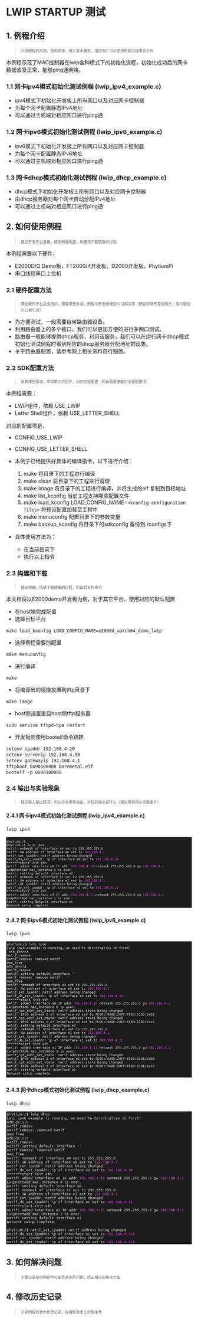 # LWIP STARTUP 测试

## 1. 例程介绍

><font size="1">介绍例程的用途，使用场景，相关基本概念，描述用户可以使用例程完成哪些工作</font><br />

本例程示范了MAC控制器在lwip各种模式下的初始化流程，初始化成功后的网卡数据收发正常，能够ping通网络。

### 1.1 网卡ipv4模式初始化测试例程 (lwip_ipv4_example.c)
- ipv4模式下初始化开发板上所有网口以及对应网卡控制器
- 为每个网卡配置静态IPv4地址
- 可以通过主机端对相应网口进行ping通

### 1.2 网卡ipv6模式初始化测试例程 (lwip_ipv6_example.c)
- ipv6模式下初始化开发板上所有网口以及对应网卡控制器
- 为每个网卡配置静态IPv6地址
- 可以通过主机端对相应网口进行ping通

### 1.3 网卡dhcp模式初始化测试例程 (lwip_dhcp_example.c)
- dhcp模式下初始化开发板上所有网口以及对应网卡控制器
- 由dhcp服务器对每个网卡自动分配IPv4地址
- 可以通过主机端对相应网口进行ping通

## 2. 如何使用例程

><font size="1">描述开发平台准备，使用例程配置，构建和下载镜像的过程</font><br />

本例程需要以下硬件，

- E2000D/Q Demo板，FT2000/4开发板，D2000开发板，PhytiumPi
- 串口线和串口上位机

### 2.1 硬件配置方法

><font size="1">哪些硬件平台是支持的，需要哪些外设，例程与开发板哪些IO口相关等（建议附录开发板照片，展示哪些IO口被引出）</font><br />
- 为方便测试，一般需要自带路由器设备。
- 利用路由器上的多个接口，我们可以更加方便的进行多网口测试。
- 路由器一般能够提供dhcp服务，利用该服务，我们可以在运行网卡dhcp模式初始化测试例程时看到相应的dhcp服务器分配地址的现象。
- 关于路由器配置，请参考网上相关资料自行配置。

### 2.2 SDK配置方法

><font size="1">依赖哪些驱动、库和第三方组件，如何完成配置（列出需要使能的关键配置项）</font><br />

本例程需要：
- LWIP组件，依赖 USE_LWIP
- Letter Shell组件，依赖 USE_LETTER_SHELL

对应的配置项是，

- CONFIG_USE_LWIP
- CONFIG_USE_LETTER_SHELL

- 本例子已经提供好具体的编译指令，以下进行介绍：

  1. make 将目录下的工程进行编译
  2. make clean  将目录下的工程进行清理
  3. make image   将目录下的工程进行编译，并将生成的elf 复制到目标地址
  4. make list_kconfig 当前工程支持哪些配置文件
  5. make load_kconfig LOAD_CONFIG_NAME=`<kconfig configuration files>`  将预设配置加载至工程中
  6. make menuconfig   配置目录下的参数变量
  7. make backup_kconfig 将目录下的sdkconfig 备份到./configs下
- 具体使用方法为：

  - 在当前目录下
  - 执行以上指令

### 2.3 构建和下载

><font size="1">描述构建、烧录下载镜像的过程，列出相关的命令</font><br />

本文档将以E2000demo开发板为例，对于其它平台，使用对应的默认配置

- 在host端完成配置
- 选择目标平台

```
make load_kconfig LOAD_CONFIG_NAME=e2000d_aarch64_demo_lwip
```

- 选择例程需要的配置

```
make menuconfig
```

- 进行编译

```
make
```

- 将编译出的镜像放置到tftp目录下

```
make image
```

- host侧设置重启host侧tftp服务器

```
sudo service tftpd-hpa restart
```

- 开发板侧使用bootelf命令跳转

```
setenv ipaddr 192.168.4.20  
setenv serverip 192.168.4.50 
setenv gatewayip 192.168.4.1 
tftpboot 0x90100000 baremetal.elf
bootelf -p 0x90100000
```

### 2.4 输出与实验现象

><font size="1">描述输入输出情况，列出存在哪些输出，对应的输出是什么（建议附录相关现象图片）</font><br />

#### 2.4.1 网卡ipv4模式初始化测试例程 (lwip_ipv4_example.c)

```
lwip ipv4
```

![ipv4_example_result](./fig/ipv4_example_result.png)

#### 2.4.2 网卡ipv6模式初始化测试例程 (lwip_ipv6_example.c)

```
lwip ipv6
```

![ipv6_example_result](./fig/ipv6_example_result.png)

#### 2.4.3 网卡dhcp模式初始化测试例程 (lwip_dhcp_example.c)

```
lwip dhcp
```

![dhcp_example_result](./fig/dhcp_example_result.png)

## 3. 如何解决问题

><font size="1">主要记录使用例程中可能会遇到的问题，给出相应的解决方案</font><br />

## 4. 修改历史记录

><font size="1">记录例程的重大修改记录，标明修改发生的版本号 </font><br />



